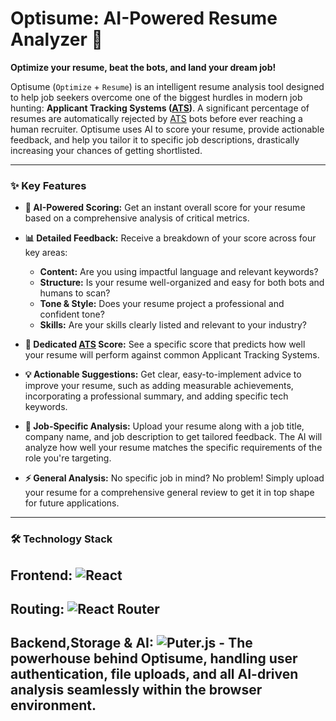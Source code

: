 # Optisume: AI-Powered Resume Analyzer 🚀

**Optimize your resume, beat the bots, and land your dream job!**

Optisume (`Optimize` + `Resume`) is an intelligent resume analysis tool designed to help job seekers overcome one of the biggest hurdles in modern job hunting: **Applicant Tracking Systems (<u>ATS</u>)**. A significant percentage of resumes are automatically rejected by <u>ATS</u> bots before ever reaching a human recruiter. Optisume uses AI to score your resume, provide actionable feedback, and help you tailor it to specific job descriptions, drastically increasing your chances of getting shortlisted.

---


### ✨ Key Features

* **🤖 AI-Powered Scoring:** Get an instant overall score for your resume based on a comprehensive analysis of critical metrics.

* **📊 Detailed Feedback:** Receive a breakdown of your score across four key areas:
    * **Content:** Are you using impactful language and relevant keywords?
    * **Structure:** Is your resume well-organized and easy for both bots and humans to scan?
    * **Tone & Style:** Does your resume project a professional and confident tone?
    * **Skills:** Are your skills clearly listed and relevant to your industry?

* **🎯 Dedicated <u>ATS</u> Score:** See a specific score that predicts how well your resume will perform against common Applicant Tracking Systems.

* **💡 Actionable Suggestions:** Get clear, easy-to-implement advice to improve your resume, such as adding measurable achievements, incorporating a professional summary, and adding specific tech keywords.

* **👔 Job-Specific Analysis:** Upload your resume along with a job title, company name, and job description to get tailored feedback. The AI will analyze how well your resume matches the specific requirements of the role you're targeting.

* **⚡ General Analysis:** No specific job in mind? No problem! Simply upload your resume for a comprehensive general review to get it in top shape for future applications.

---

### 🛠️ Technology Stack

## **Frontend:** ![React](https://img.shields.io/badge/React-61DAFB?style=for-the-badge&logo=react&logoColor=black)
## **Routing:**  ![React Router](https://img.shields.io/badge/React_Router-CA4245?style=for-the-badge&logo=react-router&logoColor=white)
## **Backend,Storage & AI:** ![Puter.js](https://img.shields.io/badge/Puter.js-000000?style=for-the-badge&logo=javascript&logoColor=white) - The powerhouse behind Optisume, handling user authentication, file uploads, and all AI-driven analysis seamlessly within the browser environment.
